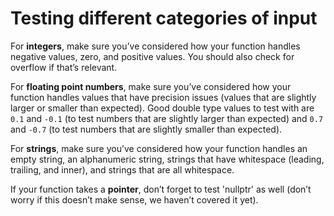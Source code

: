 # Testing different categories of input

For **integers**, make sure you’ve considered how your function handles negative values, zero, and positive values. You should also check for overflow if that’s relevant.

For **floating point numbers**, make sure you’ve considered how your function handles values that have precision issues (values that are slightly larger or smaller than expected). Good double type values to test with are `0.1` and `-0.1` (to test numbers that are slightly larger than expected) and `0.7` and `-0.7` (to test numbers that are slightly smaller than expected).

For **strings**, make sure you’ve considered how your function handles an empty string, an alphanumeric string, strings that have whitespace (leading, trailing, and inner), and strings that are all whitespace.

If your function takes a **pointer**, don’t forget to test 'nullptr' as well (don’t worry if this doesn’t make sense, we haven’t covered it yet).

